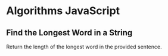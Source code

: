 # Algorithms JavaScript
## Find the Longest Word in a String
Return the length of the longest word in the provided sentence.
